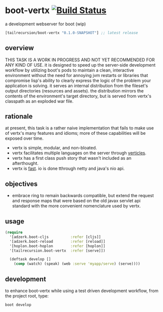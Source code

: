 # boot-vertx [![Build Status][1]][2]
a development webserver for boot (wip)

[](dependency)
```clojure
[tailrecursion/boot-vertx "0.1.0-SNAPSHOT"] ;; latest release
```
[](/dependency)

## overview
THIS TASK IS A WORK IN PROGRESS AND NOT YET RECOMMENDED FOR ANY KIND OF USE. it is designed to speed up the server-side development workflow by utilizing boot's pods to maintain a clean, interactive environment without the need for annoying jvm restarts or libraries that compromise lisp's ability to clearly express the logic of the problem your application is solving.  it serves an internal distribution from the fileset's output directories (resources and assets).  the distribution mirrors the contents of the environment's target directory, but is served from vertx's classpath as an exploded war file.  

## rationale
at present, this task is a rather naive implementation that fails to make use of vertx's many features and idioms; more of these capabilities will be exposed over time.
* vertx is simple, modular, and non-bloated.
* vertx facilitates multiple languages on the server through [verticles][3].
* vertx has a first class push story that wasn't included as an afterthought.
* vertx is [fast][4]. io is done tthrough netty and java's nio api.

## objectives
* embrace ring to remain backwards compatible, but extend the request and response maps that were based on the old javax servlet api standard with the more convenient nomenclature used by vertx.

## usage
```clojure
(require
  '[adzerk.boot-cljs          :refer [cljs]]
  '[adzerk.boot-reload        :refer [reload]]
  '[hoplon.boot-hoplon        :refer [hoplon]]
  '[tailrecursion.boot-vertx  :refer [serve]])

  (deftask develop []
    (comp (watch) (speak) (web :serve 'myapp/serve) (serve))))
```

## development
to enhance boot-vertx while using a test driven development workflow, from the project root, type:
```bash
boot develop
```

[1]: https://travis-ci.org/tailrecursion/boot-vertx.svg?branch=master
[2]: https://travis-ci.org/tailrecursion/boot-vertx
[3]: http://vertx.io/docs/vertx-core/java/#_verticles
[4]: https://www.techempower.com/benchmarks/#section=data-r8&hw=i7&test=plaintext
